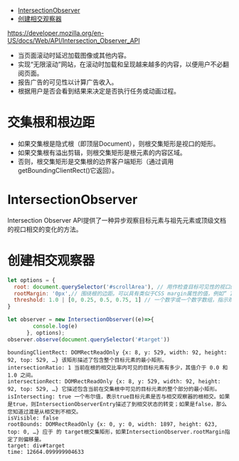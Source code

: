 <!-- TOC -->

- [IntersectionObserver](#intersectionobserver)
- [创建相交观察器](#%E5%88%9B%E5%BB%BA%E7%9B%B8%E4%BA%A4%E8%A7%82%E5%AF%9F%E5%99%A8)

<!-- /TOC -->

<https://developer.mozilla.org/en-US/docs/Web/API/Intersection_Observer_API>

- 当页面滚动时延迟加载图像或其他内容。
- 实现“无限滚动”网站，在滚动时加载和呈现越来越多的内容，以便用户不必翻阅页面。
- 报告广告的可见性以计算广告收入。
- 根据用户是否会看到结果来决定是否执行任务或动画过程。

# 交集根和根边距

* 如果交集根是隐式根（即顶层Document），则根交集矩形是视口的矩形。
* 如果交集根有溢出剪辑，则根交集矩形是根元素的内容区域。
* 否则，根交集矩形是交集根的边界客户端矩形（通过调用getBoundingClientRect()它返回）。

# IntersectionObserver

Intersection Observer API提供了一种异步观察目标元素与祖先元素或顶级文档的视口相交的变化的方法。

# 创建相交观察器

```js
let options = {
  root: document.querySelector('#scrollArea'), // 用作检查目标可见性的视口的元素。必须是目标的祖先。如果未指定或，则默认为浏览器视口null。
  rootMargin: '0px',// 围绕根的边距。可以具有类似于CSS margin属性的值，例如“ 10px 20px 30px 40px"（（上，右，下，左）。这些值可以是百分比。这组值用于在计算交集之前增大或缩小根元素边界框的每一侧。默认为全零。
  threshold: 1.0 | [0, 0.25, 0.5, 0.75, 1] // 一个数字或一个数字数组，指示观察者的回调应在目标可见性的百分比上执行。如果只想检测可见性何时超过50％标记，则可以使用0.5值。如果希望每次可见性再超过25％时都运行回调，则可以指定数组[0，0.25，0.5，0.75，1]。默认值为0（意味着即使看到一个像素，回调也将运行）。值1.0表示直到每个像素都可见，才认为阈值已通过。
}

let observer = new IntersectionObserver((e)=>{
        console.log(e)
      }, options);
observer.observe(document.querySelector('#target'))
```

```
boundingClientRect: DOMRectReadOnly {x: 8, y: 529, width: 92, height: 92, top: 529, …} 该矩形描述了包含整个目标元素的最小矩形。
intersectionRatio: 1 当前在根的相交比率内可见的目标元素有多少，其值介于 0.0 和 1.0 之间。
intersectionRect: DOMRectReadOnly {x: 8, y: 529, width: 92, height: 92, top: 529, …} 它描述包含当前在交集根中可见的目标元素的整个部分的最小矩形。
isIntersecting: true 一个布尔值，表示true目标元素是否与相交观察器的根相交。如果是true，则IntersectionObserverEntry描述了到相交状态的转变；如果是false，那么您知道过渡是从相交到不相交。
isVisible: false 
rootBounds: DOMRectReadOnly {x: 0, y: 0, width: 1897, height: 623, top: 0, …} 应于 的 target根交集矩形，如果IntersectionObserver.rootMargin指定了则偏移量。
target: div#target 
time: 12664.099999904633
```
